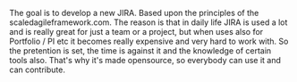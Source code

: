 The goal is to develop a new JIRA. Based upon the principles of the scaledagileframework.com. The reason is that in daily life JIRA is used a lot and is really great for just a team or a project, but when uses also for Portfolio / PI etc it becomes really expensive and very hard to work with.
So the pretention is set, the time is against it and the knowledge of certain tools also. That's why it's made opensource, so everybody can use it and can contribute.
